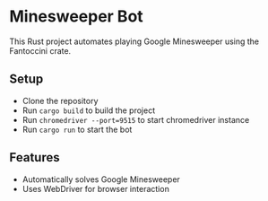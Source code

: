 # Minesweeper Bot

This Rust project automates playing Google Minesweeper using the Fantoccini crate.

## Setup

- Clone the repository
- Run `cargo build` to build the project
- Run `chromedriver --port=9515` to start chromedriver instance
- Run `cargo run` to start the bot

## Features

- Automatically solves Google Minesweeper
- Uses WebDriver for browser interaction
